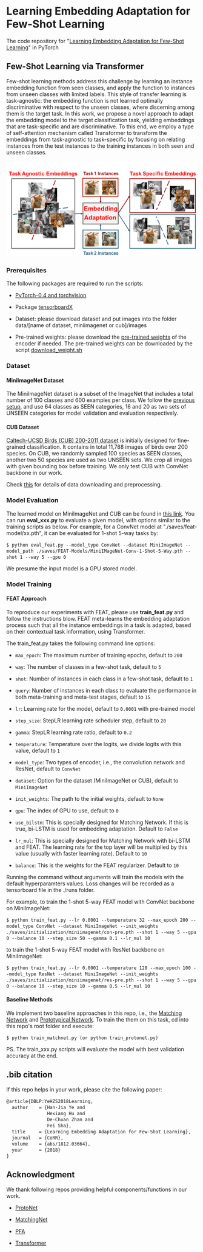 # Learning Embedding Adaptation for Few-Shot Learning
The code repository for "[Learning Embedding Adaptation for Few-Shot Learning](https://arxiv.org/abs/1812.03664)" in PyTorch

## Few-Shot Learning via Transformer

Few-shot learning methods address this challenge by learning an instance embedding function from seen classes, and apply the function to instances from unseen classes with limited labels. This style of transfer learning is task-agnostic: the embedding function is not learned optimally discriminative with respect to the unseen classes, where discerning among them is the target task. In this work, we propose a novel approach to adapt the embedding model to the target classification task, yielding embeddings that are task-specific and are discriminative. To this end, we employ a type of self-attention mechanism called Transformer to transform the embeddings from task-agnostic to task-specific by focusing on relating instances from the test instances to the training instances in both seen and unseen classes.

![Few-Shot Learning via Transformer](imgs/teaser.PNG)

### Prerequisites

The following packages are required to run the scripts:

- [PyTorch-0.4 and torchvision](https://pytorch.org)

- Package [tensorboardX](https://github.com/lanpa/tensorboardX)

- Dataset: please download dataset and put images into the folder data/[name of dataset, miniimagenet or cub]/images

- Pre-trained weights: please download the [pre-trained weights](https://drive.google.com/open?id=14Jn1t9JxH-CxjfWy4JmVpCxkC9cDqqfE) of the encoder if needed. The pre-trained weights can be downloaded by the script [download_weight.sh](download_weight.sh)

### Dataset

#### MiniImageNet Dataset

The MiniImageNet dataset is a subset of the ImageNet that includes a total number of 100 classes and 600 examples per class. We follow the [previous setup](https://github.com/twitter/meta-learning-lstm), and use 64 classes as SEEN categories, 16 and 20 as two sets of UNSEEN categories for model validation and evaluation respectively.

#### CUB Dataset
[Caltech-UCSD Birds (CUB) 200-2011 dataset](http://www.vision.caltech.edu/visipedia/CUB-200-2011.html) is initially designed for fine-grained classification. It contains in total 11,788 images of birds over 200 species. On CUB, we randomly sampled 100 species as SEEN classes, another two 50 species are used as two UNSEEN sets. We crop all images with given bounding box before training. We only test CUB with ConvNet backbone in our work.

Check [this](https://github.com/Sha-Lab/FEAT/blob/master/data/README.md) for details of data downloading and preprocessing.

### Model Evaluation

The learned model on MiniImageNet and CUB can be found in [this link](https://drive.google.com/open?id=1ZjkiEJh_96VYNWCOXUGsPuesLaFzV_z9). You can run **eval_xxx.py** to evaluate a given model, with options similar to the training scripts as below. For example, for a ConvNet model at "./saves/feat-model/xx.pth", it can be evaluated for 1-shot 5-way tasks by:

    $ python eval_feat.py --model_type ConvNet --dataset MiniImageNet --model_path ./saves/FEAT-Models/MiniIMageNet-Conv-1-Shot-5-Way.pth --shot 1 --way 5 --gpu 0

We presume the input model is a GPU stored model.

### Model Training

#### FEAT Approach
To reproduce our experiments with FEAT, please use **train_feat.py** and follow the instructions blow. FEAT meta-learns the embedding adaptation process such that all the instance embeddings in a task is adapted, based on their contextual task information, using Transformer. 

The train_feat.py takes the following command line options:

- `max_epoch`: The maximum number of training epochs, default to `200`

- `way`: The number of classes in a few-shot task, default to `5`

- `shot`: Number of instances in each class in a few-shot task, default to `1`

- `query`: Number of instances in each class to evaluate the performance in both meta-training and meta-test stages, default to `15`

- `lr`: Learning rate for the model, default to `0.0001` with pre-trained model

- `step_size`: StepLR learning rate scheduler step, default to `20`

- `gamma`: StepLR learning rate ratio, default to `0.2`

- `temperature`: Temperature over the logits, we divide logits with this value, default to `1`

- `model_type`: Two types of encoder, i.e., the convolution network and ResNet, default to `ConvNet`

- `dataset`: Option for the dataset (MiniImageNet or CUB), default to `MiniImageNet`

- `init_weights`: The path to the initial weights, default to `None`

- `gpu`: The index of GPU to use, default to `0`

- `use_bilstm`: This is specially designed for Matching Network. If this is true, bi-LSTM is used for embedding adaptation. Default to `False`

- `lr_mul`: This is specially designed for Matching Network with bi-LSTM and FEAT. The learning rate for the top layer will be multiplied by this value (usually with faster learning rate). Default to `10`

- `balance`: This is the weights for the FEAT regularizer. Default to `10`

Running the command without arguments will train the models with the default hyperparamters values. Loss changes will be recorded as a tensorboard file in the ./runs folder.

For example, to train the 1-shot 5-way FEAT model with ConvNet backbone on MiniImageNet:

    $ python train_feat.py --lr 0.0001 --temperature 32 --max_epoch 200 --model_type ConvNet --dataset MiniImageNet --init_weights ./saves/initialization/miniimagenet/con-pre.pth --shot 1 --way 5 --gpu 0 --balance 10 --step_size 50 --gamma 0.1 --lr_mul 10

to train the 1-shot 5-way FEAT model with ResNet backbone on MiniImageNet:

    $ python train_feat.py --lr 0.0001 --temperature 128 --max_epoch 100 --model_type ResNet --dataset MiniImageNet --init_weights ./saves/initialization/miniimagenet/res-pre.pth --shot 1 --way 5 --gpu 0 --balance 10 --step_size 10 --gamma 0.5 --lr_mul 10

#### Baseline Methods
We implement two baseline approaches in this repo, i.e., the [Matching Network](https://arxiv.org/abs/1606.04080) and [Prototypical Network](https://arxiv.org/abs/1703.05175). To train the them on this task, cd into this repo's root folder and execute:

    $ python train_matchnet.py (or python train_protonet.py)


PS. The train_xxx.py scripts will evaluate the model with best validation accuracy at the end.

## .bib citation
If this repo helps in your work, please cite the following paper:

    @article{DBLP:YeHZS2018Learning,
      author    = {Han-Jia Ye and
                   Hexiang Hu and
                   De-Chuan Zhan and
                   Fei Sha},
      title     = {Learning Embedding Adaptation for Few-Shot Learning},
      journal   = {CoRR},
      volume    = {abs/1812.03664},
      year      = {2018}
    }


## Acknowledgment
We thank following repos providing helpful components/functions in our work.
- [ProtoNet](https://github.com/cyvius96/prototypical-network-pytorch)

- [MatchingNet](https://github.com/gitabcworld/MatchingNetworks)

- [PFA](https://github.com/joe-siyuan-qiao/FewShot-CVPR/)

- [Transformer](https://github.com/jadore801120/attention-is-all-you-need-pytorch)
